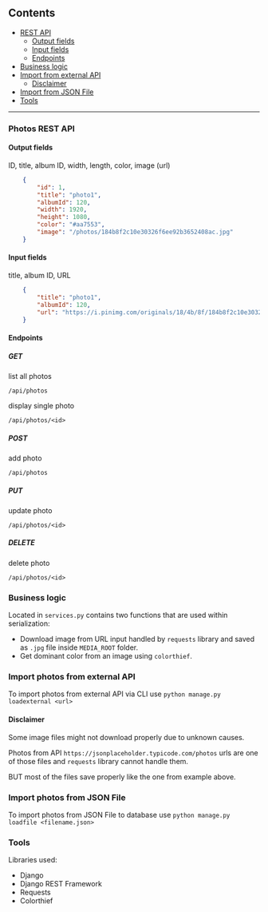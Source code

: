 ## Contents
- [REST API](#photos)
	- [Output fields](#output)
	- [Input fields](#input)
	- [Endpoints](#endpoints)
- [Business logic](#logic)
- [Import from external API](#external)
	- [Disclaimer](#disclaimer)
- [Import from JSON File](#file)
- [Tools](#tools)


---

### Photos REST API <a name="photos"></a>

#### Output fields <a name="output"></a>
ID, title, album ID, width, length, color, image (url)

```JSON
    {
        "id": 1,
        "title": "photo1",
        "albumId": 120,
        "width": 1920,
        "height": 1080,
        "color": "#aa7553",
        "image": "/photos/184b8f2c10e30326f6ee92b3652408ac.jpg"
    }
```

#### Input fields <a name="input"></a>
title, album ID, URL


```JSON
    {
        "title": "photo1",
        "albumId": 120,
        "url": "https://i.pinimg.com/originals/18/4b/8f/184b8f2c10e30326f6ee92b3652408ac.jpg"
    }
```

#### Endpoints <a name="endpoints"></a>
##### GET
list all photos

`/api/photos`

display single photo

`/api/photos/<id>`

##### POST

add photo

`/api/photos`

##### PUT

update photo

`/api/photos/<id>`

##### DELETE

delete photo

`/api/photos/<id>`

### Business logic <a name="logic"></a>
Located in `services.py` contains two functions that are used within serialization:
- Download image from URL input handled by `requests` library and saved as `.jpg` file inside `MEDIA_ROOT` folder.
- Get dominant color from an image using `colorthief`.


### Import photos from external API <a name="external"></a>
To import photos from external API via CLI use `python manage.py loadexternal <url>`

#### Disclaimer <a name="disclaimer"></a>
Some image files might not download properly due to unknown causes.

Photos from API `https://jsonplaceholder.typicode.com/photos` urls are one of those files and `requests` library cannot handle them.

BUT most of the files save properly like the one from example above.

### Import photos from JSON File <a name="file"></a>
To import photos from JSON File to database use `python manage.py loadfile <filename.json>`

### Tools <a name="tools"></a>
Libraries used:
- Django
- Django REST Framework
- Requests
- Colorthief
